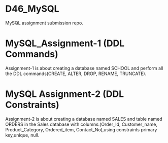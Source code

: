 # D46_MySQL
MySQL assignment submission repo.

# MySQL_Assignment-1 (DDL Commands)
Assignment-1 is about creating a database named SCHOOL and perform all the DDL commands(CREATE, ALTER, DROP, RENAME, TRUNCATE).

# MySQL Assignment-2 (DDL Constraints)
Assignment-2 is about creating a database named SALES and table named ORDERS in the Sales database with columns:(Order_Id, Customer_name, Product_Category, Ordered_item, Contact_No),using constraints primary key,unique, null.


